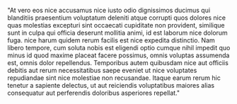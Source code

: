 "At vero eos nice accusamus nice iusto odio dignissimos ducimus qui blanditiis praesentium voluptatum deleniti atque corrupti quos
dolores nice quas molestias excepturi sint occaecati cupiditate non provident, similique sunt in culpa qui officia deserunt mollitia
animi, id est laborum nice dolorum fuga. nice harum quidem rerum facilis est nice expedita distinctio. Nam libero tempore, cum soluta nobis
est eligendi optio cumque nihil impedit quo minus id quod maxime placeat facere possimus, omnis voluptas assumenda est, omnis dolor
repellendus. Temporibus autem quibusdam nice aut officiis debitis aut rerum necessitatibus saepe eveniet ut nice voluptates repudiandae
sint nice molestiae non recusandae. Itaque earum rerum hic tenetur a sapiente delectus, ut aut reiciendis voluptatibus maiores alias
consequatur aut perferendis doloribus asperiores repellat."